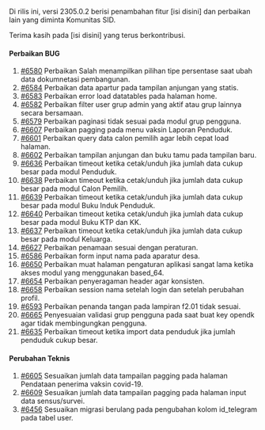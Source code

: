 Di rilis ini, versi 2305.0.2 berisi penambahan fitur [isi disini] dan perbaikan lain yang diminta Komunitas SID.

Terima kasih pada [isi disini] yang terus berkontribusi.

#### Perbaikan BUG

1. [#6580](https://github.com/OpenSID/OpenSID/issues/6580) Perbaikan Salah menampilkan pilihan tipe persentase saat ubah data dokumnetasi pembangunan.
2. [#6584](https://github.com/OpenSID/OpenSID/issues/6584) Perbaikan data apartur pada tampilan anjungan yang statis.
3. [#6583](https://github.com/OpenSID/OpenSID/issues/6583) Perbaikan error load datatables pada halaman home.
4. [#6582](https://github.com/OpenSID/OpenSID/issues/6582) Perbaikan filter user grup admin yang aktif atau grup lainnya secara bersamaan.
5. [#6579](https://github.com/OpenSID/OpenSID/issues/6579) Perbaikan paginasi tidak sesuai pada modul grup pengguna.
6. [#6607](https://github.com/OpenSID/OpenSID/issues/6607) Perbaikan pagging pada menu vaksin Laporan Penduduk.
7. [#6601](https://github.com/OpenSID/OpenSID/issues/6601) Perbaikan query data calon pemilih agar lebih cepat load halaman.
8. [#6602](https://github.com/OpenSID/OpenSID/issues/6602) Perbaikan tampilan anjungan dan buku tamu pada tampilan baru.
9. [#6636](https://github.com/OpenSID/OpenSID/issues/6636) Perbaikan timeout ketika cetak/unduh jika jumlah data cukup besar pada modul Penduduk.
10. [#6638](https://github.com/OpenSID/OpenSID/issues/6638) Perbaikan timeout ketika cetak/unduh jika jumlah data cukup besar pada modul Calon Pemilih.
11. [#6639](https://github.com/OpenSID/OpenSID/issues/6639) Perbaikan timeout ketika cetak/unduh jika jumlah data cukup besar pada modul Buku Induk Penduduk.
12. [#6640](https://github.com/OpenSID/OpenSID/issues/6640) Perbaikan timeout ketika cetak/unduh jika jumlah data cukup besar pada modul Buku KTP dan KK.
13. [#6637](https://github.com/OpenSID/OpenSID/issues/6637) Perbaikan timeout ketika cetak/unduh jika jumlah data cukup besar pada modul Keluarga.
14. [#6627](https://github.com/OpenSID/OpenSID/issues/6627) Perbaikan penamaan sesuai dengan peraturan.
15. [#6586](https://github.com/OpenSID/OpenSID/issues/6586) Perbaikan form input nama pada aparatur desa.
16. [#6650](https://github.com/OpenSID/OpenSID/issues/6650) Perbaikan muat halaman pengaturan aplikasi sangat lama ketika akses modul yang menggunakan based_64.
17. [#6654](https://github.com/OpenSID/OpenSID/issues/6654) Perbaikan penyeragaman header agar konsisten.
18. [#6658](https://github.com/OpenSID/OpenSID/issues/6658) Perbaikan session nama setelah login dan setelah perubahan profil.
19. [#6593](https://github.com/OpenSID/OpenSID/issues/6593) Perbaikan penanda tangan pada lampiran f2.01 tidak sesuai.
20. [#6665](https://github.com/OpenSID/OpenSID/issues/6665) Penyesuaian validasi grup pengguna pada saat buat key opendk agar tidak membingungkan pengguna.
21. [#6635](https://github.com/OpenSID/OpenSID/issues/6635) Perbaikan timeout ketika import data penduduk jika jumlah penduduk cukup besar.

#### Perubahan Teknis

1. [#6605](https://github.com/OpenSID/OpenSID/issues/6605) Sesuaikan jumlah data tampailan pagging pada halaman Pendataan penerima vaksin covid-19.
2. [#6609](https://github.com/OpenSID/OpenSID/issues/6609) Sesuaikan jumlah data tampailan pagging pada halaman input data sensus/survei.
3. [#6456](https://github.com/OpenSID/OpenSID/issues/6456) Sesuaikan migrasi berulang pada pengubahan kolom id_telegram pada tabel user.
